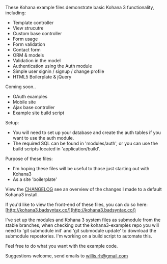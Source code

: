 These Kohana example files demonstrate basic Kohana 3 functionality, including:

* Template controller
* View strucutre
* Custom base controller
* Form usage
* Form validation
* Contact form
* ORM & models
* Validation in the model
* Authentication using the Auth module
* Simple user signin / signup / change profile
* HTML5 Boilerplate & jQuery

Coming soon..

* OAuth examples
* Mobile site
* Ajax base controller
* Example site build script

Setup:

* You will need to set up your database and create the auth tables if you want to use the auth module. 
* The required SQL can be found in 'modules/auth', or you can use the build scripts located in 'application/build'.

Purpose of these files:

* I'm hoping these files will be useful to those just starting out with Kohana3
* As a site 'boilerplate' 

View the [CHANGELOG](https://github.com/badsyntax/kohana3-examples/blob/master/CHANGELOG.md) see an overview of the changes I made to a default Kohana3 install.

If you'd like to view the front-end of these files, you can do so here: [http://kohana3.badsyntax.co/](http://kohana3.badsyntax.co/)

I've set up the modules and Kohana 3 system files as submodule from the stable branches, when checking out the kohana3-examples repo you will need to 'git submodule init' and 'git submodule update' to download the submodule repostories. I'm working on a build script to automate this.

Feel free to do what you want with the example code.

Suggestions welcome, send emails to willis.rh@gmail.com
